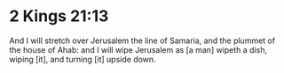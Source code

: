 # 2 Kings 21:13

And I will stretch over Jerusalem the line of Samaria, and the plummet of the house of Ahab: and I will wipe Jerusalem as [a man] wipeth a dish, wiping [it], and turning [it] upside down.